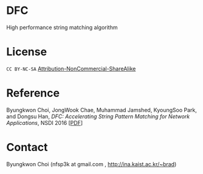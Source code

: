 # DFC
High performance string matching algorithm

# License

<code>CC BY-NC-SA</code> <a href="https://github.com/idleberg/Creative-Commons-Markdown/blob/spaces/4.0/by-nc-sa.markdown">Attribution-NonCommercial-ShareAlike</a>

# Reference

Byungkwon Choi, JongWook Chae, Muhammad Jamshed, KyoungSoo Park, and Dongsu Han, <i>DFC: Accelerating String Pattern Matching for Network Applications</i>, NSDI 2016 [<a href="http://ina.kaist.ac.kr/~dongsuh/paper/nsdi16-paper-choi.pdf">PDF</a>]


# Contact
Byungkwon Choi (nfsp3k at gmail.com , http://ina.kaist.ac.kr/~brad)
